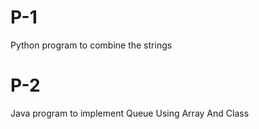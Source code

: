 # P-1
Python program to combine the strings
# P-2
Java program to implement Queue Using Array And Class

